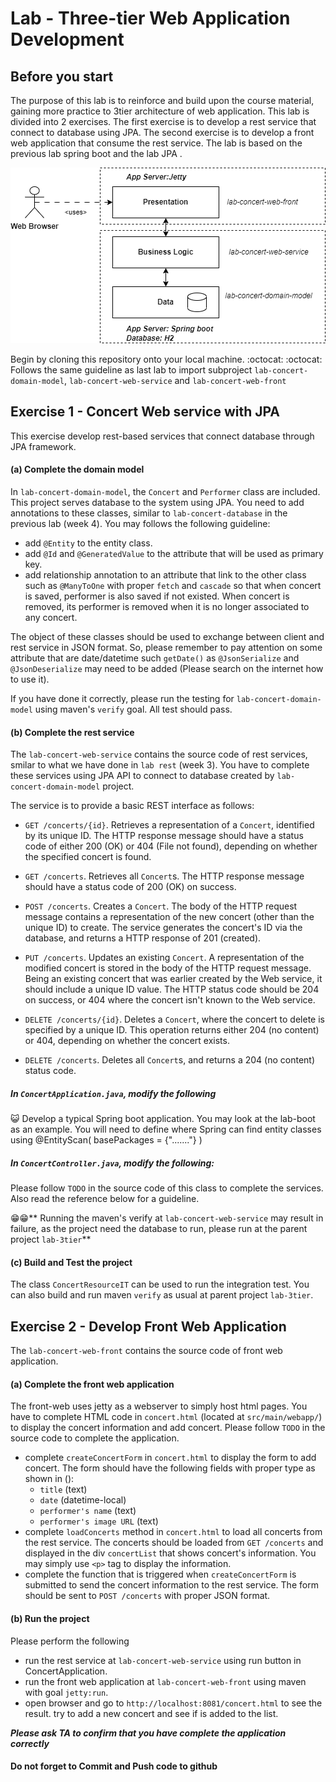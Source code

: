 Lab - Three-tier Web Application Development
==========

Before you start
----------
The purpose of this lab is to reinforce and build upon the course material, gaining more practice to 3tier architecture of web application. This lab is divided into 2 exercises. The first exercise is to develop a rest service that connect to database using JPA. The second exercise is to develop a front web application that consume the rest service. The lab is based on the previous lab spring boot and the lab JPA .



![3-tier architecture](lab-3tier-overview.png)

Begin by cloning this repository onto your local machine.
:octocat: :octocat: Follows the same guideline as last lab to import subproject `lab-concert-domain-model`, `lab-concert-web-service` and `lab-concert-web-front`



Exercise 1 - Concert Web service with JPA
----------
This exercise develop rest-based services that connect database through JPA framework.
#### (a) Complete the domain model
In `lab-concert-domain-model`, the `Concert` and `Performer` class are included. This project serves database to the system using JPA. You need to add annotations to these classes, similar to `lab-concert-database` in the previous lab (week 4). You may follows the following guideline:
- add `@Entity` to the entity class.
- add `@Id` and `@GeneratedValue` to the attribute that will be used as primary key.
- add relationship annotation to an attribute that link to the other class such as `@ManyToOne` with proper `fetch` and `cascade`  so that when concert is saved, performer is also saved if not existed. When concert is removed, its performer is removed when it is no longer associated to any concert.

The object of these classes should be used to exchange between client and rest service in JSON format. So, please remember to pay attention on some attribute that are date/datetime such `getDate()` as  `@JsonSerialize` and `@JsonDeserialize` may need to be added (Please search on the internet how to use it).

If you have done it correctly, please run the testing for `lab-concert-domain-model` using maven's `verify` goal. All test should pass.

#### (b) Complete the rest service
The `lab-concert-web-service` contains the source code of rest services, smilar to what we have done in `lab rest` (week 3). You have to complete these services using JPA API to connect to database created by `lab-concert-domain-model` project.

The service is to provide a basic REST interface as follows:

- `GET /concerts/{id}`. Retrieves a representation of a `Concert`, identified by its unique ID. The HTTP response message should have a status code of either 200 (OK) or 404 (File not found), depending on whether the specified concert is found.

- `GET /concerts`. Retrieves all `Concert`s. The HTTP response message should have a status code of 200 (OK) on success.

- `POST /concerts`. Creates a `Concert`. The body of the HTTP request message contains a representation of the new concert (other than the unique ID) to create. The service generates the concert's ID via the database, and returns a HTTP response of 201 (created).
  
- `PUT /concerts`. Updates an existing `Concert`. A representation of the modified concert is stored in the body of the HTTP request message. Being an existing concert that was earlier created by the Web service, it should include a unique ID value. The HTTP status code should be 204 on success, or 404 where the concert isn't known to the Web service.

- `DELETE /concerts/{id}`. Deletes a `Concert`, where the concert to delete is specified by a unique ID. This operation returns either 204 (no content) or 404, depending on whether the concert exists.

- `DELETE /concerts`. Deletes all `Concert`s, and returns a 204 (no content) status code.


##### In `ConcertApplication.java`, modify the following
:smiley_cat: Develop a typical Spring boot application. You may look at the lab-boot as an example. You will need to define where Spring can find entity classes using @EntityScan( basePackages = {"......."} )


##### In `ConcertController.java`, modify the following:
Please follow `TODO` in the source code of this class to complete the services. Also read the reference below for a guideline.

:grin::grin:** Running the maven's verify at `lab-concert-web-service` may result in failure, as the project need the database to run, please run at the parent project `lab-3tier`**



#### (c) Build and Test the project
The class `ConcertResourceIT` can be used to run the integration test. You can also build and run maven `verify` as usual at parent project `lab-3tier`.


Exercise 2 - Develop Front Web Application
----------
The `lab-concert-web-front` contains the source code of front web application. 

#### (a) Complete the front web application
The front-web uses jetty as a webserver to simply host html pages. You have to complete HTML code in `concert.html` (located at `src/main/webapp/`) to display the concert information and add concert. Please follow `TODO` in the source code to complete the application. 
- complete `createConcertForm` in `concert.html` to display the form to add concert. The form should have the following fields with proper type as shown in ():
  - `title` (text)
  - `date` (datetime-local)
  - `performer's name` (text)
  - `performer's image URL` (text)
- complete `loadConcerts` method in `concert.html` to load all concerts from the rest service. The concerts should be loaded from `GET /concerts` and displayed in the div `concertList` that shows concert's information. You may simply use `<p>` tag to display the information.
- complete the function that is triggered when `createConcertForm` is submitted to send the concert information to the rest service. The form should be sent to `POST /concerts` with proper JSON format. 

#### (b) Run the project
Please perform the following
- run the rest service at `lab-concert-web-service` using run button in ConcertApplication.
- run the front web application at `lab-concert-web-front` using maven with goal `jetty:run`.
- open browser and go to `http://localhost:8081/concert.html` to see the result. try to add a new concert and see if is added to the list.

***Please ask TA to confirm that you have complete the application correctly***
 
#### Do not forget to Commit and Push code to github